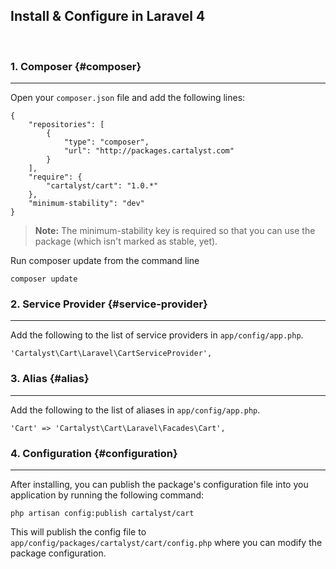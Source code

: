 ## Install & Configure in Laravel 4

&nbsp;

### 1. Composer {#composer}

---

Open your `composer.json` file and add the following lines:

	{
		"repositories": [
			{
				"type": "composer",
				"url": "http://packages.cartalyst.com"
			}
		],
		"require": {
			"cartalyst/cart": "1.0.*"
		},
		"minimum-stability": "dev"
	}

> **Note:** The minimum-stability key is required so that you can use the package (which isn't marked as stable, yet).

Run composer update from the command line

	composer update

### 2. Service Provider {#service-provider}

---

Add the following to the list of service providers in `app/config/app.php`.

	'Cartalyst\Cart\Laravel\CartServiceProvider',

### 3. Alias {#alias}

---

Add the following to the list of aliases in `app/config/app.php`.

	'Cart' => 'Cartalyst\Cart\Laravel\Facades\Cart',

### 4. Configuration {#configuration}

---

After installing, you can publish the package's configuration file into you application by running the following command:

	php artisan config:publish cartalyst/cart

This will publish the config file to `app/config/packages/cartalyst/cart/config.php` where you can modify the package configuration.
